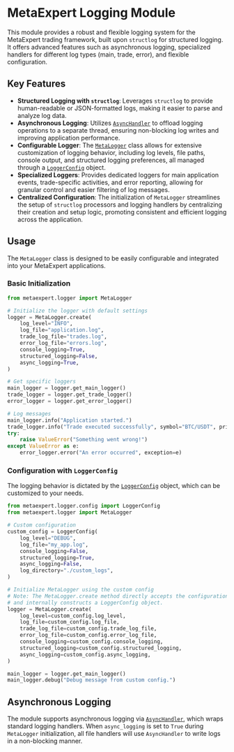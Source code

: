 # MetaExpert Logging Module

This module provides a robust and flexible logging system for the MetaExpert trading framework, built upon `structlog` for structured logging. It offers advanced features such as asynchronous logging, specialized handlers for different log types (main, trade, error), and flexible configuration.

## Key Features

* **Structured Logging with `structlog`**: Leverages `structlog` to provide human-readable or JSON-formatted logs, making it easier to parse and analyze log data.
* **Asynchronous Logging**: Utilizes [`AsyncHandler`](src/metaexpert/logger/async_handler.py:9) to offload logging operations to a separate thread, ensuring non-blocking log writes and improving application performance.
* **Configurable Logger**: The [`MetaLogger`](src/metaexpert/logger/__init__.py:31) class allows for extensive customization of logging behavior, including log levels, file paths, console output, and structured logging preferences, all managed through a [`LoggerConfig`](src/metaexpert/logger/config.py:30) object.
* **Specialized Loggers**: Provides dedicated loggers for main application events, trade-specific activities, and error reporting, allowing for granular control and easier filtering of log messages.
* **Centralized Configuration**: The initialization of `MetaLogger` streamlines the setup of `structlog` processors and logging handlers by centralizing their creation and setup logic, promoting consistent and efficient logging across the application.

## Usage

The `MetaLogger` class is designed to be easily configurable and integrated into your MetaExpert applications.

### Basic Initialization

```python
from metaexpert.logger import MetaLogger

# Initialize the logger with default settings
logger = MetaLogger.create(
    log_level="INFO",
    log_file="application.log",
    trade_log_file="trades.log",
    error_log_file="errors.log",
    console_logging=True,
    structured_logging=False,
    async_logging=True,
)

# Get specific loggers
main_logger = logger.get_main_logger()
trade_logger = logger.get_trade_logger()
error_logger = logger.get_error_logger()

# Log messages
main_logger.info("Application started.")
trade_logger.info("Trade executed successfully", symbol="BTC/USDT", price=60000, quantity=0.01)
try:
    raise ValueError("Something went wrong!")
except ValueError as e:
    error_logger.error("An error occurred", exception=e)
```

### Configuration with `LoggerConfig`

The logging behavior is dictated by the [`LoggerConfig`](src/metaexpert/logger/config.py:30) object, which can be customized to your needs.

```python
from metaexpert.logger.config import LoggerConfig
from metaexpert.logger import MetaLogger

# Custom configuration
custom_config = LoggerConfig(
    log_level="DEBUG",
    log_file="my_app.log",
    console_logging=False,
    structured_logging=True,
    async_logging=False,
    log_directory="./custom_logs",
)

# Initialize MetaLogger using the custom config
# Note: The MetaLogger.create method directly accepts the configuration parameters
# and internally constructs a LoggerConfig object.
logger = MetaLogger.create(
    log_level=custom_config.log_level,
    log_file=custom_config.log_file,
    trade_log_file=custom_config.trade_log_file,
    error_log_file=custom_config.error_log_file,
    console_logging=custom_config.console_logging,
    structured_logging=custom_config.structured_logging,
    async_logging=custom_config.async_logging,
)

main_logger = logger.get_main_logger()
main_logger.debug("Debug message from custom config.")
```

## Asynchronous Logging

The module supports asynchronous logging via [`AsyncHandler`](src/metaexpert/logger/async_handler.py:9), which wraps standard logging handlers. When `async_logging` is set to `True` during `MetaLogger` initialization, all file handlers will use `AsyncHandler` to write logs in a non-blocking manner.
